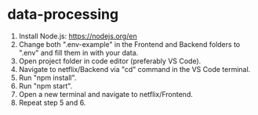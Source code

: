 # data-processing

1. Install Node.js: https://nodejs.org/en
2. Change both ".env-example" in the Frontend and Backend folders to ".env" and fill them in with your data.
3. Open project folder in code editor (preferably VS Code).
4. Navigate to netflix/Backend via "cd" command in the VS Code terminal.
5. Run "npm install".
6. Run "npm start".
7. Open a new terminal and navigate to netflix/Frontend.
8. Repeat step 5 and 6.